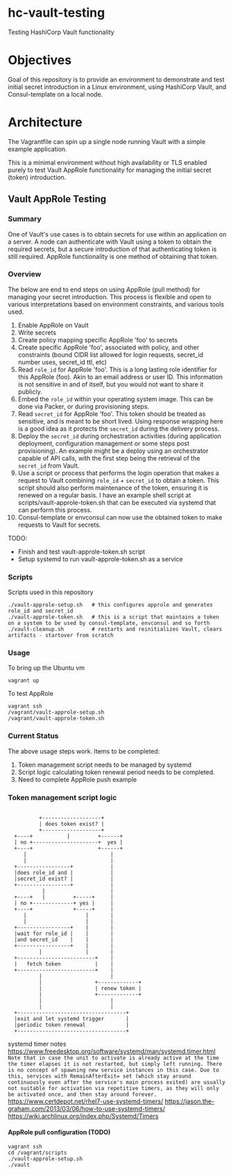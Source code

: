 # hc-vault-testing
Testing HashiCorp Vault functionality

# Objectives

Goal of this repository is to provide an environment to demonstrate and test initial secret introduction in a Linux environment, using HashiCorp Vault, and Consul-template on a local node.

# Architecture
The Vagrantfile can spin up a single node running Vault with a simple example application.

This is a minimal environment without high availability or TLS enabled purely to test Vault AppRole functionality for managing the initial secret (token) introduction.


## Vault AppRole Testing

### Summary
One of Vault's use cases is to obtain secrets for use within an application on a server. A node can authenticate with Vault using a token to obtain the required secrets, but a secure introduction of that authenticating token is still required. AppRole functionality is one method of obtaining that token.

### Overview

The below are end to end steps on using AppRole (pull method) for managing your secret introduction. This process is flexible and open to various interpretations based on environment constraints, and various tools used.

1. Enable AppRole on Vault
2. Write secrets
3. Create policy mapping specific AppRole 'foo' to secrets
4. Create specific AppRole 'foo', associated with policy, and other constraints (bound CIDR list allowed for login requests, secret_id number uses, secret_id ttl, etc)
5. Read `role_id` for AppRole 'foo'. This is a long lasting role identifier for this AppRole (foo). Akin to an email address or user ID. This information is not sensitive in and of itself, but you would not want to share it publicly.
6. Embed the `role_id` within your operating system image. This can be done via Packer, or during provisioning steps.
7. Read `secret_id` for AppRole 'foo'. This token should be treated as sensitive, and is meant to be short lived. Using response wrapping here is a good idea as it protects the `secret_id` during the delivery process.
8. Deploy the `secret_id` during orchestration activities (during application deployment, configuration management or some steps post provisioning). An example might be a deploy using an orchestrator capable of API calls, with the first step being the retrieval of the `secret_id` from Vault.
9. Use a script or process that performs the login operation that makes a request to Vault combining `role_id` + `secret_id` to obtain a token. This script should also perform maintenance of the token, ensuring it is renewed on a regular basis.  I have an example shell script at scripts/vault-approle-token.sh that can be executed via systemd that can perform this process.
10. Consul-template or envconsul can now use the obtained token to make requests to Vault for secrets.

TODO:
- Finish and test vault-approle-token.sh script
- Setup systemd to run vault-approle-token.sh as a service

### Scripts
Scripts used in this repository

    ./vault-approle-setup.sh   # this configures approle and generates role_id and secret_id
    ./vault-approle-token.sh   # this is a script that maintains a token on a system to be used by consul-template, envconsul and so forth
    ./vault-cleanup.sh         # restarts and reinitializes Vault, clears artifacts - startover from scratch

### Usage

To bring up the Ubuntu vm

    vagrant up

To test AppRole

    vagrant ssh
    /vagrant/vault-approle-setup.sh
    /vagrant/vault-approle-token.sh

### Current Status

The above usage steps work. Items to be completed:  

1. Token management script needs to be managed by systemd
2. Script logic calculating token renewal period needs to be completed.
3. Need to complete AppRole push example

### Token management script logic


```

          +-------------------+
          | does token exist? |
          +-------------------+
  +----+           |         +------+
  | no +---------------------+  yes |
  +----+                     +------+
     |                           |
     |                           |
  +-----------------+            |
  |does role_id and |            |
  |secret_id exist? |            |
  +-----------------+            |
           |                     |
  +----+   |         +-----+     |
  | no +-------------+ yes |     |
  +----+             +-----+     |
     |                   |       |
     |                   |       |
  +-----------------+    |       |
  |wait for role_id |    |       |
  |and secret_id    |    |       |
  +-----------------+    |       |
          |              |       |
  +-------------------------+    |
  |   fetch token           |    |
  +-------------------------+    |
          |                      |
          |                 +-------------+
          |                 | renew token |
          |                 +-------------+
          |                      |
          |                      |
  +-----------------------------------+
  |exit and let systemd trigger       |
  |periodic token renewal             |
  +-----------------------------------+

```

systemd timer notes
https://www.freedesktop.org/software/systemd/man/systemd.timer.html
```Note that in case the unit to activate is already active at the time the timer elapses it is not restarted, but simply left running. There is no concept of spawning new service instances in this case. Due to this, services with RemainAfterExit= set (which stay around continuously even after the service's main process exited) are usually not suitable for activation via repetitive timers, as they will only be activated once, and then stay around forever.```
https://www.certdepot.net/rhel7-use-systemd-timers/
https://jason.the-graham.com/2013/03/06/how-to-use-systemd-timers/
https://wiki.archlinux.org/index.php/Systemd/Timers


#### AppRole pull configuration (TODO)

    vagrant ssh
    cd /vagrant/scripts
    ./vault-approle-setup.sh
    ./vault
